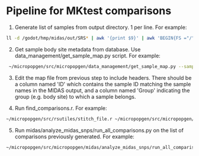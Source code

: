# Pipeline for MKtest comparisons

1. Generate list of samples from output directory. 1 per line. For example:

```bash
ll -d /godot/hmp/midas/out/SRS* | awk '{print $9}' | awk 'BEGIN{FS ="/"}{print $6}' > samples.txt
```

2. Get sample body site metadata from database.
Use data_management/get_sample_map.py script. For example:

```bash
 ~/micropopgen/src/micropopgen/data_management/get_sample_map.py --samples samples.txt --db ~/micropopgen/data/database/metagenomes.db --outfile map.txt
 ```
3. Edit the map file from previous step to include headers. There should be
a column named 'ID' which contains the sample ID matching the sample
names in the MIDAS output, and a column named 'Group' indicating the
group (e.g. body site) to which a sample belongs.

4. Run find_comparisons.r. For example:

```bash
~/micropopgen/src/rsutiles/stitch_file.r ~/micropopgen/src/micropopgen/midas/analyze_midas_snps/find_comparisons.r coverage.txt map.txt 3
```
5. Run midas/analyze_midas_snps/run_all_comparisons.py on the list of comparisons
previously generated. For example:

```bash
~/micropopgen/src/micropopgen/midas/analyze_midas_snps/run_all_comparisons.py --comparisons_file comparisons.txt --indir /godot/hmp/midas/merge/2018-02-07.merge.snps.d1/ --map_file ../map.txt --mk_bin /home/sur/micropopgen/src/micropopgen/midas/analyze_midas_snps/MKtest.py --outdir mktest/
```
